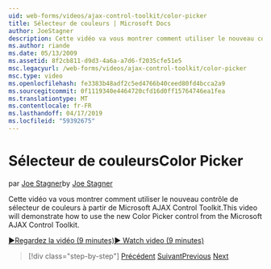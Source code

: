 ```yaml
---
uid: web-forms/videos/ajax-control-toolkit/color-picker
title: Sélecteur de couleurs | Microsoft Docs
author: JoeStagner
description: Cette vidéo va vous montrer comment utiliser le nouveau contrôle de sélecteur de couleurs à partir de Microsoft AJAX Control Toolkit.
ms.author: riande
ms.date: 05/13/2009
ms.assetid: 8f2cb811-d9d3-4a6a-a7d6-f2035cfe51e5
msc.legacyurl: /web-forms/videos/ajax-control-toolkit/color-picker
msc.type: video
ms.openlocfilehash: fe3383b48adf2c5ed4766b40ceed80fd4bcca2a9
ms.sourcegitcommit: 0f1119340e4464720cfd16d0ff15764746ea1fea
ms.translationtype: MT
ms.contentlocale: fr-FR
ms.lasthandoff: 04/17/2019
ms.locfileid: "59392675"
---
```

# <a name="color-picker"></a><span data-ttu-id="559bd-103">Sélecteur de couleurs</span><span class="sxs-lookup"><span data-stu-id="559bd-103">Color Picker</span></span>

<span data-ttu-id="559bd-104">par [Joe Stagner](https://github.com/JoeStagner)</span><span class="sxs-lookup"><span data-stu-id="559bd-104">by [Joe Stagner](https://github.com/JoeStagner)</span></span>

<span data-ttu-id="559bd-105">Cette vidéo va vous montrer comment utiliser le nouveau contrôle de sélecteur de couleurs à partir de Microsoft AJAX Control Toolkit.</span><span class="sxs-lookup"><span data-stu-id="559bd-105">This video will demonstrate how to use the new Color Picker control from the Microsoft AJAX Control Toolkit.</span></span>

[<span data-ttu-id="559bd-106">&#9654;Regardez la vidéo (9 minutes)</span><span class="sxs-lookup"><span data-stu-id="559bd-106">&#9654; Watch video (9 minutes)</span></span>](https://channel9.msdn.com/Blogs/ASP-NET-Site-Videos/color-picker)

> [!div class="step-by-step"]
> <span data-ttu-id="559bd-107">[Précédent](control-extenders.md)
> [Suivant](combo-box.md)</span><span class="sxs-lookup"><span data-stu-id="559bd-107">[Previous](control-extenders.md)
[Next](combo-box.md)</span></span>
